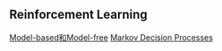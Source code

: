 ## Reinforcement Learning

[Model-based和Model-free](./model_base_free.md)
[Markov Decision Processes](./mdp.md)
